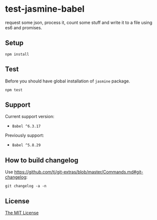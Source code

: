 # test-jasmine-babel

request some json, process it, count some stuff and write it to a file using es6 and promises.
## Setup

```
npm install
```

## Test

Before you should have global installation of `jasmine` package.

```
npm test
```

## Support 

Current support version:

 - `Babel ^6.3.17`

Previously support:

 - `Babel ^5.8.29`

## How to build changelog

Use https://github.com/tj/git-extras/blob/master/Commands.md#git-changelog:

```
git changelog -a -n
```

## License

[The MIT License](http://piecioshka.mit-license.org)
